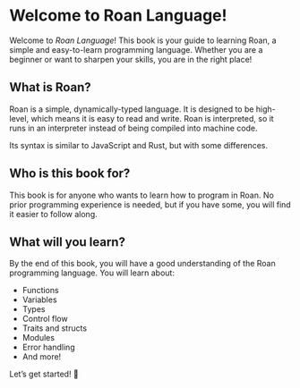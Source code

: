 # Welcome to Roan Language!

Welcome to *Roan Language*! This book is your guide to learning Roan, a simple and easy-to-learn programming language. Whether you are a beginner or want to sharpen your skills, you are in the right place!

## What is Roan?
Roan is a simple, dynamically-typed language. 
It is designed to be high-level, which means it is easy to read and write. 
Roan is interpreted, so it runs in an interpreter instead of being compiled into machine code.

Its syntax is similar to JavaScript and Rust, but with some differences.

## Who is this book for?
This book is for anyone who wants to learn how to program in Roan. 
No prior programming experience is needed, 
but if you have some, you will find it easier to follow along.

## What will you learn?
By the end of this book, you will have a good understanding 
of the Roan programming language. You will learn about:

- Functions
- Variables
- Types
- Control flow
- Traits and structs
- Modules
- Error handling
- And more!

Let’s get started! 🚀
